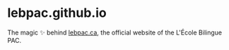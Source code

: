 # lebpac.github.io

The magic ✨ behind [lebpac.ca](https://lebpac.ca), the official website of the L'École Bilingue PAC.